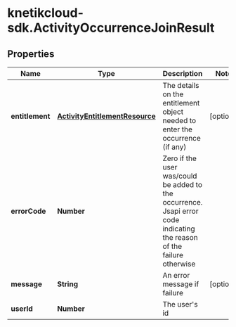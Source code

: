 # knetikcloud-sdk.ActivityOccurrenceJoinResult

## Properties
Name | Type | Description | Notes
------------ | ------------- | ------------- | -------------
**entitlement** | [**ActivityEntitlementResource**](ActivityEntitlementResource.md) | The details on the entitlement object needed to enter the occurrence (if any) | [optional] 
**errorCode** | **Number** | Zero if the user was/could be added to the occurrence. Jsapi error code indicating the reason of the failure otherwise | 
**message** | **String** | An error message if failure | [optional] 
**userId** | **Number** | The user&#39;s id | 


